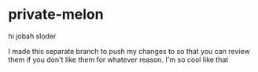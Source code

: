# private-melon
hi jobah sloder

I made this separate branch to push my changes to so that you can review them if you don't like them for whatever reason. I'm so cool like that
